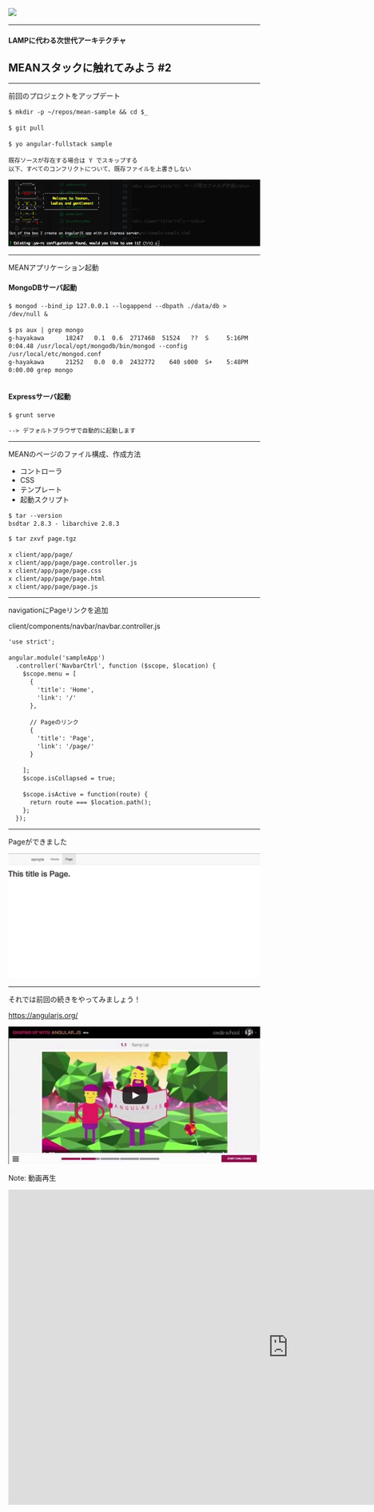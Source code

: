 


<STYLE type="text/css">
div .title {
    font-size: 1.143em;
    font-weight: bold;
    margin: 0 0 1.5em;
    border-bottom: 2px solid #B92A2C;
    box-shadow: 0 1px 0 #aaaaaa;
    -webkit-box-shadow: 0 1px 0 #aaaaaa;
    -moz-box-shadow: 0 1px 0 #aaaaaa;
    text-shadow: #999999 0px 1px 1px;
}
.frame .left {
  text-align:left;
  width:60%;
}
.frame .right {
  float:right;
  text-align:left;
  width:40%;
}
.frame .right .shadow {
  -webkit-box-shadow: 1px 1px 4px rgba(0,0,0,.5);
  -moz-box-shadow: 1px 2px 4px rgba(0,0,0,.5);
  box-shadow: 4px 4px 8px rgba(0,0,0,.5);
  margin: 10px;
}
.frame .right .shadow img {
  	display: block;
  	margin: 0 auto;
  	padding: 10px;
  	background: #fff;
  	border: 1px solid #f0f0f0;
}
</STYLE>



![](http://www.designil.com/wp-content/uploads/2015/01/angularjs-video-free.png)

---

#### LAMPに代わる次世代アーキテクチャ
## MEANスタックに触れてみよう #2


---

<div class="title">前回のプロジェクトをアップデート</div>

```
$ mkdir -p ~/repos/mean-sample && cd $_

$ git pull

$ yo angular-fullstack sample

既存ソースが存在する場合は Y でスキップする
以下、すべてのコンフリクトについて、既存ファイルを上書きしない
```

![](images/yo-command.png)

---

<div class="title">MEANアプリケーション起動</div>

#### MongoDBサーバ起動

```
$ mongod --bind_ip 127.0.0.1 --logappend --dbpath ./data/db > /dev/null &

$ ps aux | grep mongo
g-hayakawa      18247   0.1  0.6  2717460  51524   ??  S     5:16PM   0:04.48 /usr/local/opt/mongodb/bin/mongod --config /usr/local/etc/mongod.conf
g-hayakawa      21252   0.0  0.0  2432772    640 s000  S+    5:48PM   0:00.00 grep mongo


```

#### Expressサーバ起動

```
$ grunt serve
```

```
--> デフォルトブラウザで自動的に起動します
```



---

<div class="title">MEANのページのファイル構成、作成方法</div>

- コントローラ  
- CSS  
- テンプレート  
- 起動スクリプト  

```
$ tar --version
bsdtar 2.8.3 - libarchive 2.8.3
```

```
$ tar zxvf page.tgz

x client/app/page/
x client/app/page/page.controller.js
x client/app/page/page.css
x client/app/page/page.html
x client/app/page/page.js
```

---

<div class="title">navigationにPageリンクを追加</div>

client/components/navbar/navbar.controller.js
```
'use strict';

angular.module('sampleApp')
  .controller('NavbarCtrl', function ($scope, $location) {
    $scope.menu = [
      {
        'title': 'Home',
        'link': '/'
      },

      // Pageのリンク
      {
        'title': 'Page',
        'link': '/page/'
      }

    ];
    $scope.isCollapsed = true;

    $scope.isActive = function(route) {
      return route === $location.path();
    };
  });
```



---

<div class="title">Pageができました</div>

![](images/page.png)


---

それでは前回の続きをやってみましょう！

https://angularjs.org/

![](images/angularjs-movie.png)


Note:
動画再生
<iframe width="1120" height="630" src="https://www.youtube.com/embed/gnuEmSz_CHI?rel=0&hd=1&showinfo=0&theme=light&autohide=1" frameborder="0" allowfullscreen></iframe>
